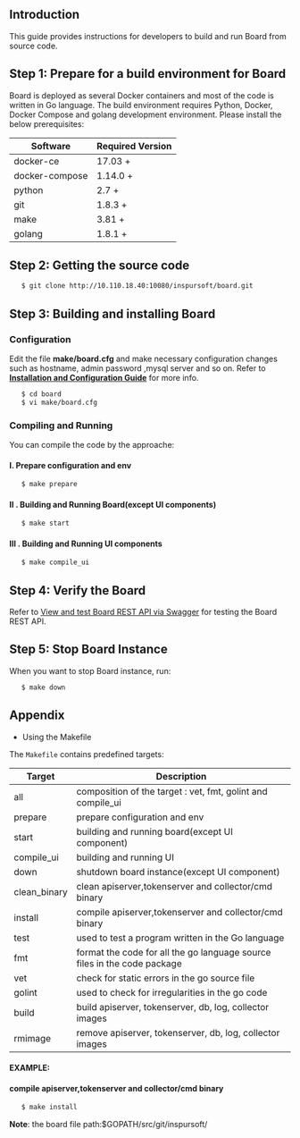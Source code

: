 ## Introduction

This guide provides instructions for developers to build and run Board from source code.


## Step 1: Prepare for a build environment for Board

Board is deployed as several Docker containers and most of the code is written in Go language. The build environment requires Python, Docker, Docker Compose and golang development environment. Please install the below prerequisites:


Software              | Required Version
----------------------|--------------------------
docker-ce             | 17.03 +
docker-compose        | 1.14.0 +
python                | 2.7 +
git                   | 1.8.3 +
make                  | 3.81 +
golang                | 1.8.1 +


## Step 2: Getting the source code

   ```sh
      $ git clone http://10.110.18.40:10080/inspursoft/board.git
   ```


## Step 3: Building and installing Board

### Configuration

Edit the file **make/board.cfg** and make necessary configuration changes such as hostname, admin password ,mysql server and so on. Refer to **[Installation and Configuration Guide](installation_guide.md#configuring-board)** for more info.

   ```sh
      $ cd board
      $ vi make/board.cfg
   ```

### Compiling and Running

You can compile the code by the approache:

#### I. Prepare configuration and env 

   ```sh
      $ make prepare
   ```

#### Ⅱ . Building and Running Board(except UI components) 

   ```sh
      $ make start
   ```
   
#### Ⅲ . Building and Running UI components 

   ```sh
      $ make compile_ui
   ```


## Step 4: Verify the Board

Refer to [View and test Board REST API via Swagger](configure_swagger.md) for testing the Board REST API.


## Step 5: Stop Board Instance

When you want to stop Board instance, run:

   ```sh
      $ make down
   ```


## Appendix
* Using the Makefile

The `Makefile` contains predefined targets:

Target              | Description
--------------------|-------------
all                 | composition of the target : vet, fmt, golint and compile_ui 
prepare             | prepare configuration and env 
start               | building and running board(except UI component)
compile_ui          | building and running UI 
down                | shutdown board instance(except UI component)
clean_binary        | clean apiserver,tokenserver and collector/cmd binary
install             | compile apiserver,tokenserver and collector/cmd binary
test                | used to test a program written in the Go language 
fmt                 | format the code for all the go language source files in the code package 
vet                 | check for static errors in the go source file 
golint              | used to check for irregularities in the go code  
build               | build apiserver, tokenserver, db, log, collector images
rmimage             | remove apiserver, tokenserver, db, log, collector images 

#### EXAMPLE:


#### compile apiserver,tokenserver and collector/cmd binary 

   ```sh
      $ make install
   ```

   **Note**: the board file path:$GOPATH/src/git/inspursoft/

